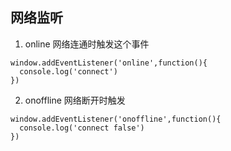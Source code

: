 ## 网络监听
1. online 网络连通时触发这个事件
```
window.addEventListener('online',function(){
  console.log('connect')
})
```
2. onoffline 网络断开时触发
```
window.addEventListener('onoffline',function(){
  console.log('connect false')
})
```